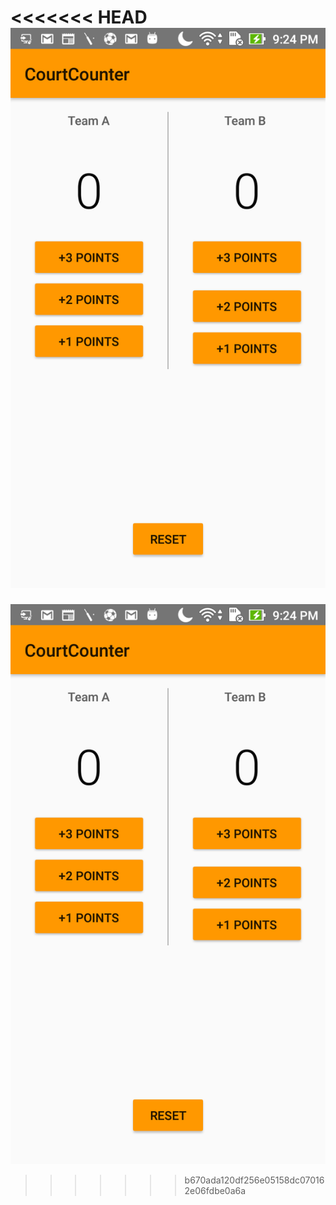 <<<<<<< HEAD
![screenshot](screen_shot.png)
=======
![](screen_shot.png)
>>>>>>> b670ada120df256e05158dc070162e06fdbe0a6a
